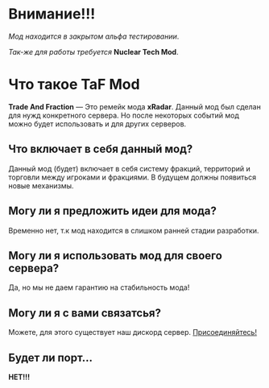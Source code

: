 # Внимание!!!
*Мод находится в закрытом альфа тестировании*.

*Так-же для работы требуется* **Nuclear Tech Mod**.

# Что такое TaF Mod
**Trade And Fraction** — Это ремейк мода **xRadar**.
Данный мод был сделан для нужд конкретного сервера. Но после некоторых событий мод можно будет использовать и для других серверов.
## Что включает в себя данный мод?
Данный мод (будет) включает в себя систему фракций, территорий и торговли между игроками и фракциями.
В будущем должны появиться новые механизмы.
## Могу ли я предложить идеи для мода?
Временно нет, т.к мод находится в слишком ранней стадии разработки.
## Могу ли я использовать мод для своего сервера?
Да, но мы не даем гарантию на стабильность мода!
## Могу ли я с вами связатсья?
Можете, для этого существует наш дискорд сервер. [Присоединяйтесь!](https://discord.com/invite/p46Vkmg7Ab)
## Будет ли порт...
**НЕТ!!!**

